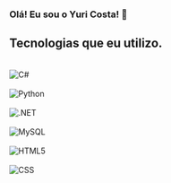  ### Olá! Eu sou o Yuri Costa! 🫡 



## Tecnologias que eu utilizo.

<div style="display: inline_block"> <br/>
  <img align="center" alt="C#" src="https://img.shields.io/badge/C%23-239120?style=for-the-badge&logo=c-sharp&logoColor=white"
</div>

<div style="display: inline_block"> <br/>
  <img align="center" alt="Python" src="https://img.shields.io/badge/Python-14354C?style=for-the-badge&logo=python&logoColor=white"
</div>

<div style="display: inline_block"> <br/>
  <img align="center" alt=".NET" src="https://img.shields.io/badge/.NET-5C2D91?style=for-the-badge&logo=.net&logoColor=white"
</div>

<div style="display: inline_block"> <br/>
  <img align="center" alt="MySQL" src="https://img.shields.io/badge/MySQL-00000F?style=for-the-badge&logo=mysql&logoColor=white"
</div>

<div style="display: inline_block"> <br/>
  <img align="center" alt="HTML5" src="https://img.shields.io/badge/HTML5-E34F26?style=for-the-badge&logo=html5&logoColor=white"
</div>

<div style="display: inline_block"> <br/>
  <img align="center" alt="CSS" src="https://img.shields.io/badge/CSS3-1572B6?style=for-the-badge&logo=css3&logoColor=white"
</div>

